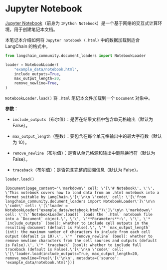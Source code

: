 # Jupyter Notebook

[Jupyter Notebook](https://en.wikipedia.org/wiki/Project_Jupyter#Applications)（前身为 `IPython Notebook`）是一个基于网络的交互式计算环境，用于创建笔记本文档。

本笔记本介绍如何将 `Jupyter notebook (.html)` 中的数据加载到适合 LangChain 的格式中。

```python
from langchain_community.document_loaders import NotebookLoader
```

```python
loader = NotebookLoader(
    "example_data/notebook.html",
    include_outputs=True,
    max_output_length=20,
    remove_newline=True,
)
```

`NotebookLoader.load()` 将 `.html` 笔记本文件加载到一个 `Document` 对象中。

**参数**：

- `include_outputs`（布尔值）：是否在结果文档中包含单元格输出（默认为 False）。

- `max_output_length`（整数）：要包含在每个单元格输出中的最大字符数（默认为 10）。

- `remove_newline`（布尔值）：是否从单元格源和输出中删除换行符（默认为 False）。

- `traceback`（布尔值）：是否包含完整的回溯信息（默认为 False）。

```python
loader.load()
```

```output
[Document(page_content='\'markdown\' cell: \'[\'# Notebook\', \'\', \'This notebook covers how to load data from an .html notebook into a format suitable by LangChain.\']\'\n\n \'code\' cell: \'[\'from langchain_community.document_loaders import NotebookLoader\']\'\n\n \'code\' cell: \'[\'loader = NotebookLoader("example_data/notebook.html")\']\'\n\n \'markdown\' cell: \'[\'`NotebookLoader.load()` loads the `.html` notebook file into a `Document` object.\', \'\', \'**Parameters**:\', \'\', \'* `include_outputs` (bool): whether to include cell outputs in the resulting document (default is False).\', \'* `max_output_length` (int): the maximum number of characters to include from each cell output (default is 10).\', \'* `remove_newline` (bool): whether to remove newline characters from the cell sources and outputs (default is False).\', \'* `traceback` (bool): whether to include full traceback (default is False).\']\'\n\n \'code\' cell: \'[\'loader.load(include_outputs=True, max_output_length=20, remove_newline=True)\']\'\n\n', metadata={'source': 'example_data/notebook.html'})]
```